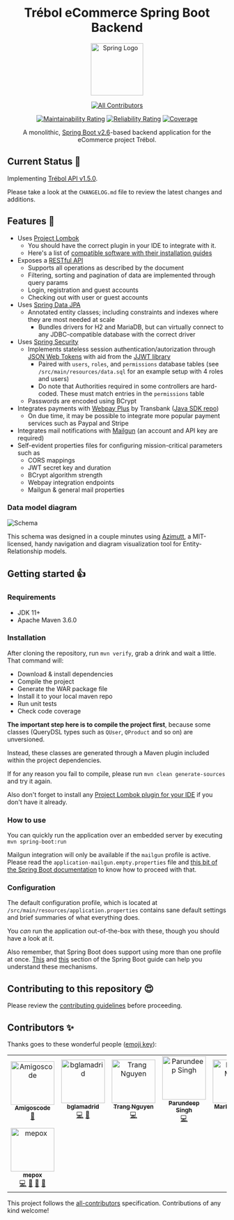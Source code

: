 <h1 align="center">Trébol eCommerce Spring Boot Backend</h1>

<div align="center">

  <a href="https://spring.io">
    <img src="https://spring.io/images/projects/spring.svg"
    height="120" alt="Spring Logo">
  </a>

  <!-- ALL-CONTRIBUTORS-BADGE:START - Do not remove or modify this section -->
[![All Contributors](https://img.shields.io/badge/all_contributors-8-orange.svg?style=flat-square)](#contributors-)
<!-- ALL-CONTRIBUTORS-BADGE:END -->
  
  [![Maintainability Rating](https://sonarcloud.io/api/project_badges/measure?project=trebol-ecommerce_spring-boot-backend&metric=sqale_rating)](https://sonarcloud.io/summary/new_code?id=trebol-ecommerce_spring-boot-backend)
  [![Reliability Rating](https://sonarcloud.io/api/project_badges/measure?project=trebol-ecommerce_spring-boot-backend&metric=reliability_rating)](https://sonarcloud.io/summary/new_code?id=trebol-ecommerce_spring-boot-backend)
  [![Coverage](https://sonarcloud.io/api/project_badges/measure?project=trebol-ecommerce_spring-boot-backend&metric=coverage)](https://sonarcloud.io/summary/new_code?id=trebol-ecommerce_spring-boot-backend)

  A monolithic, [Spring Boot v2.6](https://docs.spring.io/spring-boot/docs/2.6.12/reference/html/)-based backend application for the eCommerce project Trébol.

</div>

## Current Status 📓

Implementing [Trébol API v1.5.0](https://github.com/trebol-ecommerce/api/blob/bglamadrid/main/trebol-api.json).

Please take a look at the `CHANGELOG.md` file to review the latest changes and additions.

## Features 🚀

* Uses [Project Lombok](https://projectlombok.org)
  * You should have the correct plugin in your IDE to integrate with it.
  * Here's a list of [compatible software with their installation guides](https://projectlombok.org/setup/)  
* Exposes a [RESTful API](https://github.com/trebol-ecommerce/trebol-api)
  * Supports all operations as described by the document
  * Filtering, sorting and pagination of data are implemented through query params
  * Login, registration and guest accounts
  * Checking out with user or guest accounts
* Uses [Spring Data JPA](https://spring.io/projects/spring-data-jpa)
  * Annotated entity classes; including constraints and indexes where they are most needed at scale
    * Bundles drivers for H2 and MariaDB, but can virtually connect to any JDBC-compatible database with the correct driver
* Uses [Spring Security](https://spring.io/projects/spring-security)
  * Implements stateless session authentication/autorization through [JSON Web Tokens](https://jwt.io/) with aid from the [JJWT library](https://github.com/jwtk/jjwt)
    * Paired with `users`, `roles`, and `permissions` database tables (see `/src/main/resources/data.sql` for an example setup with 4 roles and users)
    * Do note that Authorities required in some controllers are hard-coded. These must match entries in the `permissions` table
  * Passwords are encoded using BCrypt
* Integrates payments with [Webpay Plus](https://transbankdevelopers.cl/producto/webpay) by Transbank ([Java SDK repo](https://github.com/TransbankDevelopers/transbank-sdk-java))
  * On due time, it may be possible to integrate more popular payment services such as Paypal and Stripe
* Integrates mail notifications with [Mailgun](https://mailgun.com) (an account and API key are required)
* Self-evident properties files for configuring mission-critical parameters such as
  * CORS mappings
  * JWT secret key and duration
  * BCrypt algorithm strength
  * Webpay integration endpoints
  * Mailgun & general mail properties

### Data model diagram

![Schema](./schema.png)

This schema was designed in a couple minutes using [Azimutt](https://github.com/azimuttapp/azimutt), a MIT-licensed, handy navigation and diagram visualization tool for Entity-Relationship models.

## Getting started 👍

### Requirements

* JDK 11+
* Apache Maven 3.6.0

### Installation

After cloning the repository, run `mvn verify`, grab a drink and wait a little. 
That command will:

- Download & install dependencies
- Compile the project
- Generate the WAR package file
- Install it to your local maven repo
- Run unit tests
- Check code coverage

**The important step here is to compile the project first**, because some classes (QueryDSL types such as `QUser`, `QProduct` and so on) are unversioned.

Instead, these classes are generated through a Maven plugin included within the project dependencies.

If for any reason you fail to compile, please run `mvn clean generate-sources` and try it again.

Also don't forget to install any [Project Lombok plugin for your IDE](https://projectlombok.org/setup/) if you don't have it already.

### How to use

You can quickly run the application over an embedded server by executing `mvn spring-boot:run`

Mailgun integration will only be available if the `mailgun` profile is active. Please read the `application-mailgun.empty.properties` file and [this bit of the Spring Boot documentation](https://docs.spring.io/spring-boot/docs/current/reference/html/features.html#features.profiles) to know how to proceed with that.

### Configuration

The default configuration profile, which is located at `/src/main/resources/application.properties`
contains sane default settings and brief summaries of what everything does.

You _can_ run the application out-of-the-box with these, though you should have a look at it.

Also remember, that Spring Boot does support using more than one profile at once.
[This](https://docs.spring.io/spring-boot/docs/2.6.12/reference/html/features.html#features.external-config) and 
[this](https://docs.spring.io/spring-boot/docs/2.6.12/reference/html/features.html#features.profiles) section of the Spring Boot guide can help you understand these mechanisms.

## Contributing to this repository 😍

Please review the [contributing guidelines](https://github.com/trebol-ecommerce/spring-boot-backend/blob/main/CONTRIBUTING.md) before proceeding.

## Contributors ✨

Thanks goes to these wonderful people ([emoji key](https://allcontributors.org/docs/en/emoji-key)):

<!-- ALL-CONTRIBUTORS-LIST:START - Do not remove or modify this section -->
<!-- prettier-ignore-start -->
<!-- markdownlint-disable -->
<table>
  <tbody>
    <tr>
      <td align="center"><a href="http://amigoscode.com"><img src="https://avatars.githubusercontent.com/u/40702606?v=4?s=100" width="100px;" alt="Amigoscode"/><br /><sub><b>Amigoscode</b></sub></a><br /><a href="#ideas-amigoscode" title="Ideas, Planning, & Feedback">🤔</a></td>
      <td align="center"><a href="http://benjaminlamadrid.cl"><img src="https://avatars.githubusercontent.com/u/68207359?v=4?s=100" width="100px;" alt="bglamadrid"/><br /><sub><b>bglamadrid</b></sub></a><br /><a href="https://github.com/trebol-ecommerce/spring-boot-backend/commits?author=bglamadrid" title="Code">💻</a> <a href="#design-bglamadrid" title="Design">🎨</a></td>
      <td align="center"><a href="https://github.com/trangntt-016"><img src="https://avatars.githubusercontent.com/u/60552188?v=4?s=100" width="100px;" alt="Trang Nguyen"/><br /><sub><b>Trang Nguyen</b></sub></a><br /><a href="https://github.com/trebol-ecommerce/spring-boot-backend/commits?author=trangntt-016" title="Code">💻</a></td>
      <td align="center"><a href="https://github.com/ParundeepSingh"><img src="https://avatars.githubusercontent.com/u/52928589?v=4?s=100" width="100px;" alt="Parundeep Singh"/><br /><sub><b>Parundeep Singh</b></sub></a><br /><a href="https://github.com/trebol-ecommerce/spring-boot-backend/commits?author=ParundeepSingh" title="Code">💻</a></td>
      <td align="center"><a href="https://markus.mutas.dev"><img src="https://avatars.githubusercontent.com/u/25075900?v=4?s=100" width="100px;" alt="Markus Mutas"/><br /><sub><b>Markus Mutas</b></sub></a><br /><a href="https://github.com/trebol-ecommerce/spring-boot-backend/commits?author=mutasDev" title="Code">💻</a></td>
      <td align="center"><a href="https://github.com/vaishakhvh"><img src="https://avatars.githubusercontent.com/u/72062381?v=4?s=100" width="100px;" alt="vaishakhvh"/><br /><sub><b>vaishakhvh</b></sub></a><br /><a href="https://github.com/trebol-ecommerce/spring-boot-backend/commits?author=vaishakhvh" title="Code">💻</a></td>
      <td align="center"><a href="https://github.com/NyorJa"><img src="https://avatars.githubusercontent.com/u/8148370?v=4?s=100" width="100px;" alt="Rod Fetalvero"/><br /><sub><b>Rod Fetalvero</b></sub></a><br /><a href="https://github.com/trebol-ecommerce/spring-boot-backend/commits?author=NyorJa" title="Code">💻</a> <a href="https://github.com/trebol-ecommerce/spring-boot-backend/commits?author=NyorJa" title="Tests">⚠️</a> <a href="#ideas-NyorJa" title="Ideas, Planning, & Feedback">🤔</a></td>
    </tr>
    <tr>
      <td align="center"><a href="https://mepox.github.io/"><img src="https://avatars.githubusercontent.com/u/21198248?v=4?s=100" width="100px;" alt="mepox"/><br /><sub><b>mepox</b></sub></a><br /><a href="https://github.com/trebol-ecommerce/spring-boot-backend/commits?author=mepox" title="Code">💻</a> <a href="#maintenance-mepox" title="Maintenance">🚧</a> <a href="#ideas-mepox" title="Ideas, Planning, & Feedback">🤔</a> <a href="https://github.com/trebol-ecommerce/spring-boot-backend/pulls?q=is%3Apr+reviewed-by%3Amepox" title="Reviewed Pull Requests">👀</a></td>
    </tr>
  </tbody>
</table>

<!-- markdownlint-restore -->
<!-- prettier-ignore-end -->

<!-- ALL-CONTRIBUTORS-LIST:END -->

This project follows the [all-contributors](https://github.com/all-contributors/all-contributors) specification. Contributions of any kind welcome!
